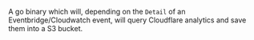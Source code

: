 A go binary which will, depending on the `Detail` of an Eventbridge/Cloudwatch event, will query Cloudflare analytics and save them into a S3 bucket. 
